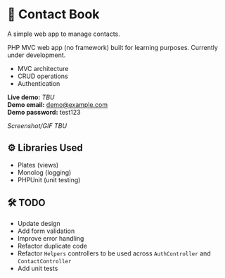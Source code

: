 # 📑 Contact Book
A simple web app to manage contacts.

PHP MVC web app (no framework) built for learning purposes. Currently under development.

- MVC architecture
- CRUD operations
- Authentication

**Live demo:** *TBU*  
**Demo email:** demo@example.com  
**Demo password:** test123  

*Screenshot/GIF TBU*

## ⚙ Libraries Used
- Plates (views)
- Monolog (logging)
- PHPUnit (unit testing)

## 🛠 TODO
- Update design
- Add form validation
- Improve error handling
- Refactor duplicate code
- Refactor `Helpers` controllers to be used across `AuthController` and `ContactController`    
- Add unit tests